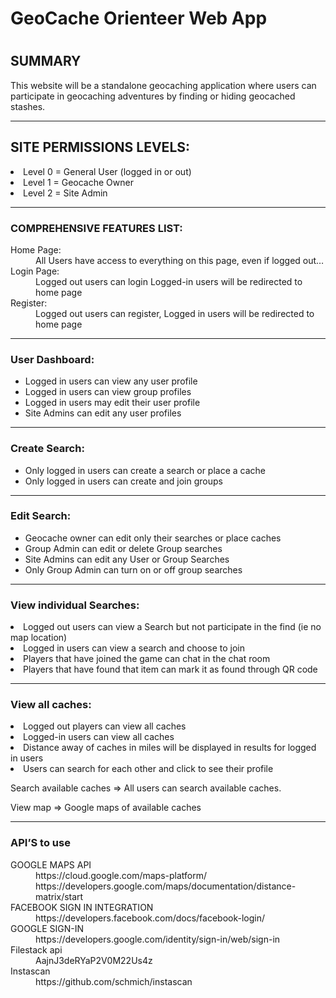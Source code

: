 <h1>GeoCache Orienteer Web App<h1/>


<h2>SUMMARY</h2>
<p>This website will be a standalone geocaching application where users can participate in geocaching adventures by finding or hiding geocached stashes.
  </p>
  <hr>

<h2>SITE PERMISSIONS LEVELS:</h2
<ol>
<li> Level 0 = General User (logged in or out)
<li> Level 1 = Geocache Owner
<li> Level 2 = Site Admin
</ol>  
 <hr>

<h3>COMPREHENSIVE FEATURES LIST:</h3>
<dl>
  <dt>Home Page:</dt>
  <dd>All Users have access to everything on this page, even if logged out…</dd>
  <dt>Login Page:</dt>
<dd>Logged out users can login
  Logged-in users will be redirected to home page</dd>
  <dt>Register:</dt>
<dd>Logged out users can register,
  Logged in users will be redirected to home page</dd>
</dl>
 <hr>
<h3>User Dashboard:</h3>
<ul>
  <li>Logged in users can view any user profile</li>
<li>Logged in users can view group profiles</li>
<li>Logged in users may edit their user profile</li>
<li>Site Admins can edit any user profiles</li>
  </ul>
  <hr> 
<h3>Create Search:</h3>
<ul>
<li>Only logged in users can create a search or place a cache</li>
<li>Only logged in users can create and join groups</li>
  </ul>
  <hr> 
<h3>Edit Search:</h3>

<ul>
<li>Geocache owner can edit only their searches or place caches</li>
<li>Group Admin can edit or delete Group searches</li>
<li>Site Admins can edit any User or Group Searches</li>
<li>Only Group Admin can turn on or off group searches</li>
</ul>
 <hr>
<h3>View individual Searches:</h3>
<li>Logged out users can view a Search but not participate in the find (ie no map location)</li>
<li>Logged in users can view a search and choose to join</li>
<li>Players that have joined the game can chat in the chat room</li>
<li>Players that have found that item can mark it as found through QR code</li>

 <hr>
<h3>View all caches:</h3>
<li>Logged out players can view all caches</li>
<li>Logged-in users can view all caches</li>
<li>Distance away of caches in miles will be displayed in results for logged in users</li>
<li>Users can search for each other and click to see their profile</li>
</ul>

Search available caches => All users can search available caches.

View map => Google maps of available caches


 <hr>
<h3>API’S to use </h3>

<dl>
  <dt>GOOGLE MAPS API</dt>
<dd>
https://cloud.google.com/maps-platform/
https://developers.google.com/maps/documentation/distance-matrix/start</dd>


<dt>FACEBOOK SIGN IN INTEGRATION</dt>

<dd>https://developers.facebook.com/docs/facebook-login/</dd>


<dt>GOOGLE SIGN-IN</dt>
<dd>https://developers.google.com/identity/sign-in/web/sign-in</dd>


<dt>Filestack api</dt>
<dd>AajnJ3deRYaP2V0M22Us4z</dd>

<dt>Instascan</dt>
<dd>https://github.com/schmich/instascan</dd>

</dl>









